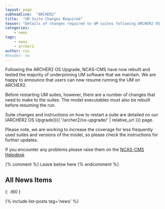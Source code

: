 ```yaml
---
layout: page
subheadline:  "ARCHER2"
title:  "UM Suite Changes Required"
teaser: "Details of changes required to UM suites following ARCHER2 OS Upgrade"
categories:
    - news
tags:
    - news
    - archer2
author: ros
#header: no
---
```

Following the ARCHER2 OS Upgrade, NCAS-CMS have now rebuilt and tested the majority of underpinning UM software that we maintain. We are happy to announce that users can now resume running the UM on ARCHER2.

Before restarting UM suites, however, there are a number of changes that need to make to the suites.  The model executables must also be rebuilt before resuming the run.

Suite changes and instructions on how to restart a suite are detailed on our [ARCHER2 OS Upgrade]({{ '/archer2/os-upgrade/' | relative_url }}) page.

Please note, we are working to increase the coverage for less frequently used suites and versions of the model, so please check the instructions for further updates.

If you encounter any problems please raise them on the [NCAS-CMS Helpdesk](https://cms-helpdesk.ncas.ac.uk)

{% comment %} Leave below here {% endcomment %}
## All News Items
{: .t60 }

{% include list-posts tag='news' %}
